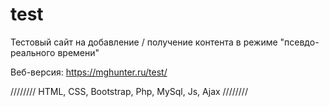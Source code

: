 # test

Тестовый сайт на добавление / получение контента в режиме "псевдо-реального времени" 

Веб-версия: https://mghunter.ru/test/

//////// HTML, CSS, Bootstrap, Php, MySql, Js, Ajax ////////
